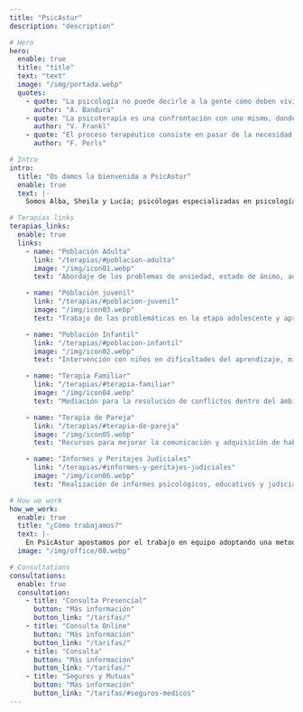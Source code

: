 ```yaml
---
title: "PsicAstur"
description: "description"

# Hero
hero:
  enable: true
  title: "title"
  text: "text"
  image: "/img/portada.webp"
  quotes:
    - quote: "La psicología no puede decirle a la gente cómo deben vivir sus vidas. Sin embargo, puede proporcionarles los medios para efectuar el cambio personal y social"
      author: "A. Bandura"
    - quote: "La psicoterapia es una confrontación con uno mismo, donde más que una lucha, ha de haber una reconciliación"
      author: "V. Frankl"
    - quote: "El proceso terapéutico consiste en pasar de la necesidad de apoyarse en otro a la capacidad de apoyarse en uno mismo"
      author: "F. Perls"

# Intro
intro:
  title: "Os damos la bienvenida a PsicAstur"
  enable: true
  text: |-
    Somos Alba, Sheila y Lucía; psicólogas especializadas en psicología general sanitaria, con pasión por nuestra profesión y años de experiencia. En nuestro camino, nos hemos encontrado con un gran equipo humano, y hemos formado una pequeña familia que comparte nuestra misma visión y método de trabajo. Te invitamos a que visites nuestra página, nos conozcas y sepas cómo trabajamos.

# Terapias links
terapias_links:
  enable: true
  links:
    - name: "Población Adulta"
      link: "/terapias/#poblacion-adulta"
      image: "/img/icon01.webp"
      text: "Abordaje de los problemas de ansiedad, estado de ánimo, autoestima, etc."

    - name: "Población juvenil"
      link: "/terapias/#poblacion-juvenil"
      image: "/img/icon03.webp"
      text: "Trabajo de las problemáticas en la etapa adolescente y aprendizaje de recursos para la gestión emocional"

    - name: "Población Infantil"
      link: "/terapias/#poblacion-infantil"
      image: "/img/icon02.webp"
      text: "Intervención con niños en dificultades del aprendizaje, miedos, escuela de padres, etc."

    - name: "Terapia Familiar"
      link: "/terapias/#terapia-familiar"
      image: "/img/icon04.webp"
      text: "Mediación para la resolución de conflictos dentro del ámbito familiar"

    - name: "Terapia de Pareja"
      link: "/terapias/#terapia-de-pareja"
      image: "/img/icon05.webp"
      text: "Recursos para mejorar la comunicación y adquisición de habilidades para el desarrollo de una relación afectiva sana"

    - name: "Informes y Peritajes Judiciales"
      link: "/terapias/#informes-y-peritajes-judiciales"
      image: "/img/icon06.webp"
      text: "Realización de informes psicológicos, educativos y judiciales"

# How we work
how_we_work:
  enable: true
  title: "¿Cómo trabajamos?"
  text: |-
    En PsicAstur apostamos por el trabajo en equipo adoptando una metodología flexible e integradora que permita diseñar un tratamiento individualizado para cada persona
  image: "/img/office/08.webp"

# Consultations
consultations:
  enable: true
  consultation:
    - title: "Consulta Presencial"
      button: "Más información"
      button_link: "/tarifas/"
    - title: "Consulta Online"
      button: "Más información"
      button_link: "/tarifas/"
    - title: "Consulta"
      button: "Más información"
      button_link: "/tarifas/"
    - title: "Seguros y Mutuas"
      button: "Más información"
      button_link: "/tarifas/#seguros-medicos"
---
```

